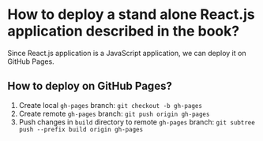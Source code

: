 # How to deploy a stand alone React.js application described in the book?

Since React.js application is a JavaScript application, we can deploy it on GitHub Pages.

## How to deploy on GitHub Pages?

1. Create local `gh-pages` branch: `git checkout -b gh-pages`
2. Create remote `gh-pages` branch: `git push origin gh-pages`
3. Push changes in `build` directory to remote `gh-pages` branch: `git subtree push --prefix build origin gh-pages`
